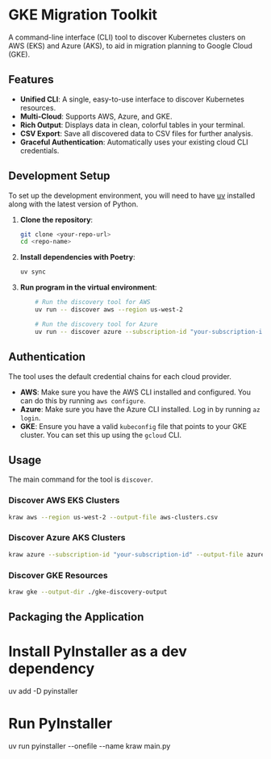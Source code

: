 # GKE Migration Toolkit

A command-line interface (CLI) tool to discover Kubernetes clusters on AWS (EKS) and Azure (AKS), to aid in migration planning to Google Cloud (GKE).

## Features

-   **Unified CLI**: A single, easy-to-use interface to discover Kubernetes resources.
-   **Multi-Cloud**: Supports AWS, Azure, and GKE.
-   **Rich Output**: Displays data in clean, colorful tables in your terminal.
-   **CSV Export**: Save all discovered data to CSV files for further analysis.
-   **Graceful Authentication**: Automatically uses your existing cloud CLI credentials.

## Development Setup

To set up the development environment, you will need to have [uv](https://docs.astral.sh/uv/getting-started/installation/) installed along with the latest version of Python.

1.  **Clone the repository**:
    ```bash
    git clone <your-repo-url>
    cd <repo-name>
    ```

2.  **Install dependencies with Poetry**:
    ```bash
    uv sync
    ```

3.  **Run program in the virtual environment**:
    ```bash
        # Run the discovery tool for AWS
        uv run -- discover aws --region us-west-2

        # Run the discovery tool for Azure
        uv run -- discover azure --subscription-id "your-subscription-id"
    ```

## Authentication

The tool uses the default credential chains for each cloud provider.

-   **AWS**: Make sure you have the AWS CLI installed and configured. You can do this by running `aws configure`.
-   **Azure**: Make sure you have the Azure CLI installed. Log in by running `az login`.
-   **GKE**: Ensure you have a valid `kubeconfig` file that points to your GKE cluster. You can set this up using the `gcloud` CLI.

## Usage

The main command for the tool is `discover`.

### Discover AWS EKS Clusters

```bash
kraw aws --region us-west-2 --output-file aws-clusters.csv
```

### Discover Azure AKS Clusters

```bash
kraw azure --subscription-id "your-subscription-id" --output-file azure-clusters.csv
```

### Discover GKE Resources

```bash
kraw gke --output-dir ./gke-discovery-output
```

## Packaging the Application

# Install PyInstaller as a dev dependency
uv add -D pyinstaller

# Run PyInstaller
uv run pyinstaller --onefile --name kraw main.py
